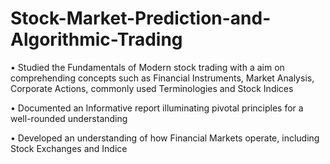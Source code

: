 # Stock-Market-Prediction-and-Algorithmic-Trading

• Studied the Fundamentals of Modern stock trading with a aim on comprehending concepts such as Financial Instruments, Market Analysis, Corporate Actions, commonly used Terminologies and Stock Indices

• Documented an Informative report illuminating pivotal principles for a well-rounded understanding

• Developed an understanding of how Financial Markets operate, including Stock Exchanges and Indice
